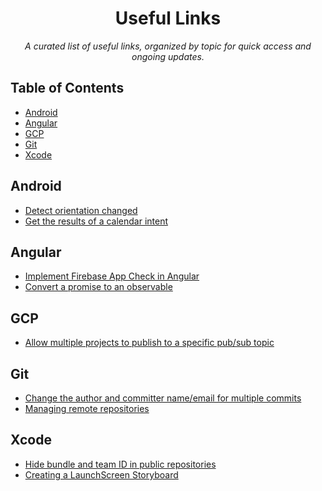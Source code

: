 <h1 align="center">Useful Links</h1>

<p align="center">
  <em>
    A curated list of useful links, organized by topic for quick access and ongoing updates.
  </em>
</p>

## Table of Contents

- [Android](#android)
- [Angular](#angular)
- [GCP](#gcp)
- [Git](#git)
- [Xcode](#xcode)

## Android

- [Detect orientation changed](https://stackoverflow.com/q/8248274/13690331)
- [Get the results of a calendar intent](https://stackoverflow.com/q/9761584/13690331)

## Angular

- [Implement Firebase App Check in Angular](https://stackoverflow.com/q/71912179/13690331)
- [Convert a promise to an observable](https://stackoverflow.com/q/39319279/13690331)

## GCP

- [Allow multiple projects to publish to a specific pub/sub topic](https://stackoverflow.com/q/63248628/13690331)

## Git

- [Change the author and committer name/email for multiple commits](https://stackoverflow.com/q/750172/13690331)
- [Managing remote repositories](https://docs.github.com/en/get-started/getting-started-with-git/managing-remote-repositories)

## Xcode

- [Hide bundle and team ID in public repositories](https://stackoverflow.com/q/75215730/13690331)
- [Creating a LaunchScreen Storyboard](https://stackoverflow.com/q/77366867/13690331)
